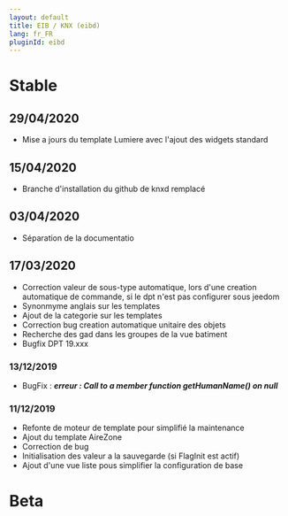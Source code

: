 ```yaml
---
layout: default
title: EIB / KNX (eibd)
lang: fr_FR
pluginId: eibd
---
```


# Stable
## 29/04/2020
* Mise a jours du template Lumiere avec l'ajout des widgets standard
## 15/04/2020
* Branche d'installation du github de knxd remplacé
## 03/04/2020
* Séparation de la documentatio
## 17/03/2020
* Correction valeur de sous-type automatique, lors d'une creation automatique de commande, si le dpt n'est pas configurer sous jeedom
* Synonmyme anglais sur les templates
* Ajout de la categorie sur les templates
* Correction bug creation automatique unitaire des objets
* Recherche des gad dans les groupes de la vue batiment
* Bugfix DPT 19.xxx
### 13/12/2019 
* BugFix : ***erreur : Call to a member function getHumanName() on null***
### 11/12/2019
* Refonte de moteur de template pour simplifié la maintenance
* Ajout du template AireZone
* Correction de bug
* Initialisation des valeur a la sauvegarde (si FlagInit est actif)
* Ajout d'une vue liste pous simplifier la configuration de base
# Beta
